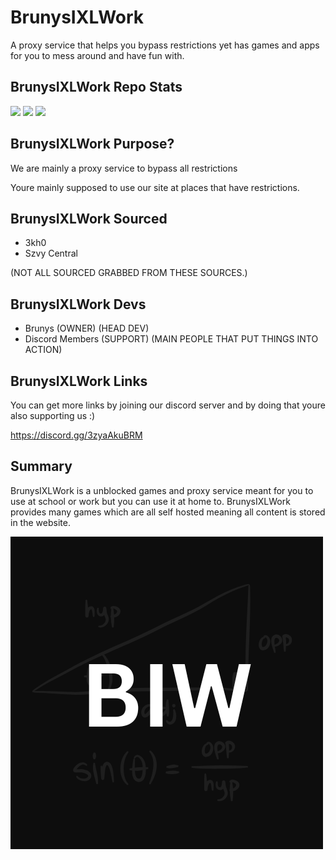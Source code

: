 # BrunysIXLWork
A proxy service that helps you bypass restrictions yet has games and apps for you to mess around and have fun with.

## BrunysIXLWork Repo Stats
<img src="https://img.shields.io/github/repo-size/brunyssite/BrunysIXLWork?style=for-the-badge&labelColor=%23000000&color=%231c1c1c">
<img src="https://img.shields.io/github/stars/brunyssite/BrunysIXLWork?style=for-the-badge&labelColor=%23000000&color=%231c1c1c">
<img src="https://img.shields.io/github/forks/brunyssite/BrunysIXLWork?style=for-the-badge&labelColor=000000&color=1c1c1c">

## BrunysIXLWork Purpose?
We are mainly a proxy service to bypass all restrictions

Youre mainly supposed to use our site at places that have restrictions.

## BrunysIXLWork Sourced
- 3kh0
- Szvy Central

(NOT ALL SOURCED GRABBED FROM THESE SOURCES.)

## BrunysIXLWork Devs
- Brunys (OWNER) (HEAD DEV)
- Discord Members (SUPPORT) (MAIN PEOPLE THAT PUT THINGS INTO ACTION)

## BrunysIXLWork Links
You can get more links by joining our discord server and by doing that youre also supporting us :)

https://discord.gg/3zyaAkuBRM 

## Summary
BrunysIXLWork is a unblocked games and proxy service meant for you to use at school or work but you can use it at home to. BrunysIXLWork provides many games which are all self hosted meaning all content is stored in the website.

![logo](./static/images/logo.png "biw")
